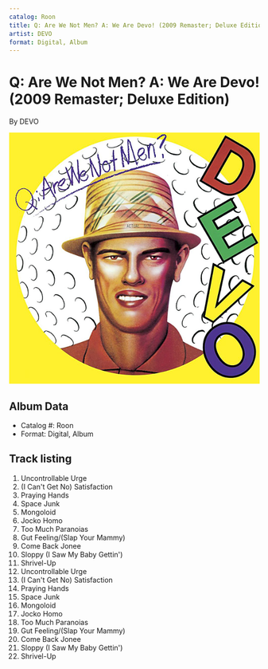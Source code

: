 ```yaml
---
catalog: Roon
title: Q: Are We Not Men? A: We Are Devo! (2009 Remaster; Deluxe Edition)
artist: DEVO
format: Digital, Album
---
```


# Q: Are We Not Men? A: We Are Devo! (2009 Remaster; Deluxe Edition)

By DEVO

![](../../assets/albumcovers/DEVO-Q-_Are_We_Not_Men_A-_We_Are_Devo!_2009_Remaster;_Deluxe_Edition.png)

## Album Data

- Catalog #: Roon
- Format: Digital, Album


## Track listing


1. Uncontrollable Urge
2. (I Can't Get No) Satisfaction
3. Praying Hands
4. Space Junk
5. Mongoloid
6. Jocko Homo
7. Too Much Paranoias
8. Gut Feeling/(Slap Your Mammy)
9. Come Back Jonee
10. Sloppy (I Saw My Baby Gettin')
11. Shrivel-Up
12. Uncontrollable Urge
13. (I Can't Get No) Satisfaction
14. Praying Hands
15. Space Junk
16. Mongoloid
17. Jocko Homo
18. Too Much Paranoias
19. Gut Feeling/(Slap Your Mammy)
20. Come Back Jonee
21. Sloppy (I Saw My Baby Gettin')
22. Shrivel-Up

